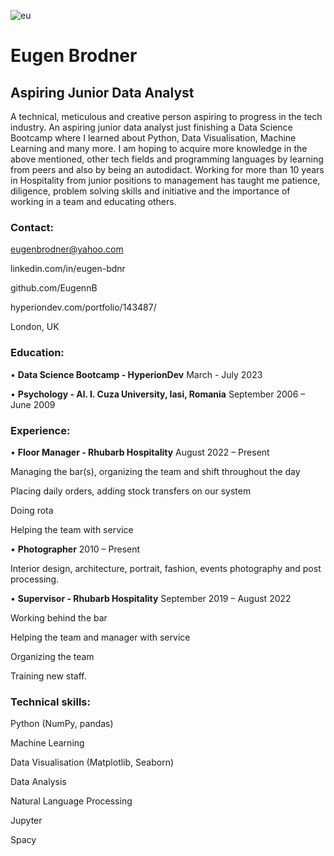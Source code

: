 ![eu](https://github.com/EugennB/EugennB/assets/131410419/8faefe00-31ff-45ca-99b0-0940cf809f79)


# Eugen Brodner

## Aspiring Junior Data Analyst

A technical, meticulous and creative person aspiring to progress in
the tech industry. An aspiring junior data analyst just finishing a Data
Science Bootcamp where I learned about Python, Data Visualisation,
Machine Learning and many more. I am hoping to acquire more
knowledge in the above mentioned, other tech fields and programming
languages by learning from peers and also by being an autodidact.
Working for more than 10 years in Hospitality from junior positions to
management has taught me patience, diligence, problem solving skills
and initiative and the importance of working in a team and educating
others.

### Contact:
eugenbrodner@yahoo.com

linkedin.com/in/eugen-bdnr

github.com/EugennB

hyperiondev.com/portfolio/143487/

London, UK


### Education:
• **Data Science Bootcamp - HyperionDev**
March - July 2023

• **Psychology - Al. I. Cuza University, Iasi, Romania**
September 2006 – June 2009

### Experience:
• **Floor Manager - Rhubarb Hospitality**
August 2022 – Present

Managing the bar(s), organizing the team and shift throughout the day

Placing daily orders, adding stock transfers on our system

Doing rota

Helping the team with service

• **Photographer**
2010 – Present

Interior design, architecture, portrait, fashion, events photography
and post processing.

• **Supervisor - Rhubarb Hospitality**
September 2019 – August 2022

Working behind the bar

Helping the team and manager with service

Organizing the team

Training new staff.


### Technical skills:

Python (NumPy, pandas)

Machine Learning

Data Visualisation (Matplotlib, Seaborn)

Data Analysis

Natural Language Processing

Jupyter

Spacy
